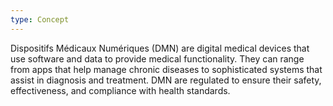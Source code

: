 ```yaml
---
type: Concept
---
```


Dispositifs Médicaux Numériques (DMN) are digital medical devices that use software and data to provide medical functionality. They can range from apps that help manage chronic diseases to sophisticated systems that assist in diagnosis and treatment. DMN are regulated to ensure their safety, effectiveness, and compliance with health standards.